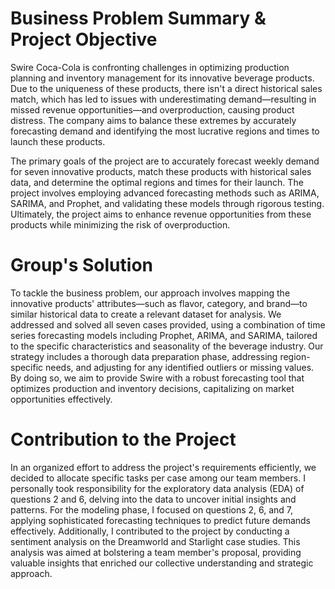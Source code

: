 # Business Problem Summary & Project Objective

Swire Coca-Cola is confronting challenges in optimizing production planning and inventory management for its innovative beverage products. Due to the uniqueness of these products, there isn't a direct historical sales match, which has led to issues with underestimating demand—resulting in missed revenue opportunities—and overproduction, causing product distress. The company aims to balance these extremes by accurately forecasting demand and identifying the most lucrative regions and times to launch these products.

The primary goals of the project are to accurately forecast weekly demand for seven innovative products, match these products with historical sales data, and determine the optimal regions and times for their launch. The project involves employing advanced forecasting methods such as ARIMA, SARIMA, and Prophet, and validating these models through rigorous testing. Ultimately, the project aims to enhance revenue opportunities from these products while minimizing the risk of overproduction.

# Group's Solution

To tackle the business problem, our approach involves mapping the innovative products' attributes—such as flavor, category, and brand—to similar historical data to create a relevant dataset for analysis. We addressed and solved all seven cases provided, using a combination of time series forecasting models including Prophet, ARIMA, and SARIMA, tailored to the specific characteristics and seasonality of the beverage industry. Our strategy includes a thorough data preparation phase, addressing region-specific needs, and adjusting for any identified outliers or missing values. By doing so, we aim to provide Swire with a robust forecasting tool that optimizes production and inventory decisions, capitalizing on market opportunities effectively.

# Contribution to the Project

In an organized effort to address the project's requirements efficiently, we decided to allocate specific tasks per case among our team members. I personally took responsibility for the exploratory data analysis (EDA) of questions 2 and 6, delving into the data to uncover initial insights and patterns. For the modeling phase, I focused on questions 2, 6, and 7, applying sophisticated forecasting techniques to predict future demands effectively. Additionally, I contributed to the project by conducting a sentiment analysis on the Dreamworld and Starlight case studies. This analysis was aimed at bolstering a team member's proposal, providing valuable insights that enriched our collective understanding and strategic approach.





